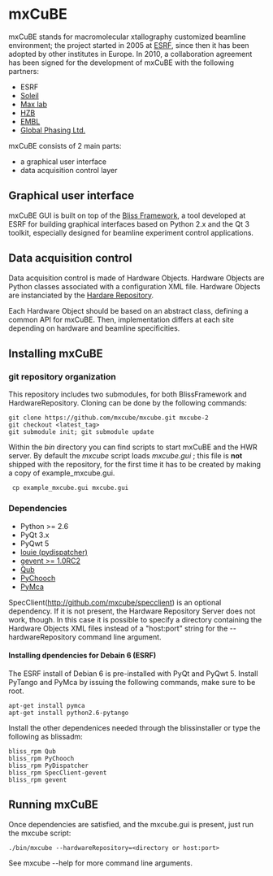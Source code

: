 # mxCuBE

mxCuBE stands for macromolecular xtallography customized beamline environment;
the project started in 2005 at [ESRF](http://www.esrf.eu), since then it has
been adopted by other institutes in Europe. In 2010, a collaboration
agreement has been signed for the development of mxCuBE with the following
partners:
* ESRF
* [Soleil](http://www.synchrotron-soleil.fr/)
* [Max lab](https://www.maxlab.lu.se/)
* [HZB](http://www.helmholtz-berlin.de/)
* [EMBL](http://www.embl.org/)
* [Global Phasing Ltd.](http://www.globalphasing.com/)

mxCuBE consists of 2 main parts:
* a graphical user interface
* data acquisition control layer

## Graphical user interface

mxCuBE GUI is built on top of the [Bliss Framework](http://github.com/mxcube/BlissFramework),
a tool developed at ESRF for building graphical interfaces based on Python 2.x
and the Qt 3 toolkit, especially designed for beamline experiment control applications.

## Data acquisition control

Data acquisition control is made of Hardware Objects. Hardware Objects are Python
classes associated with a configuration XML file. Hardware Objects are instanciated
by the [Hardare Repository](http://github.com/mxcube/HardwareRepository).

Each Hardware Object should be based on an abstract class, defining a common API
for mxCuBE. Then, implementation differs at each site depending on hardware and
beamline specificities.

## Installing mxCuBE

### git repository organization

This repository includes two submodules, for both BlissFramework and HardwareRepository.
Cloning can be done by the following commands:

    git clone https://github.com/mxcube/mxcube.git mxcube-2
    git checkout <latest_tag>
    git submodule init; git submodule update

Within the *bin* directory you can find scripts to start mxCuBE and the HWR server.
By default the *mxcube* script loads *mxcube.gui* ; this file is **not** shipped with 
the repository, for the first time it has to be created by making a copy of example_mxcube.gui.

     cp example_mxcube.gui mxcube.gui

### Dependencies

* Python >= 2.6
* PyQt 3.x
* PyQwt 5
* [louie (pydispatcher)](https://pypi.python.org/pypi/Louie/1.1)
* [gevent >= 1.0RC2](https://github.com/downloads/surfly/gevent/gevent-1.0rc2.tar.gz)
* [Qub](http://github.com/mxcube/qub)
* [PyChooch](http://github.com/mxcube/pychooch)
* [PyMca](http://sourceforge.net/projects/pymca/)

SpecClient(http://github.com/mxcube/specclient) is an optional dependency. If it is
not present, the Hardware Repository Server does not work, though. In this case
it is possible to specify a directory containing the Hardware Objects XML files instead
of a "host:port" string for the --hardwareRepository command line argument.

#### Installing dpendencies for Debain 6 (ESRF)
The ESRF install of Debian 6 is pre-installed with PyQt and PyQwt 5.
Install PyTango and PyMca by issuing the following commands, make sure to be root.

    apt-get install pymca	
    apt-get install python2.6-pytango

Install the other dependenices needed through the blissinstaller or type the following as
blissadm:

    bliss_rpm Qub	
    bliss_rpm PyChooch
    bliss_rpm PyDispatcher
    bliss_rpm SpecClient-gevent
    bliss_rpm gevent

## Running mxCuBE

Once dependencies are satisfied, and the mxcube.gui is present, just run the mxcube
script:

    ./bin/mxcube --hardwareRepository=<directory or host:port>

See mxcube --help for more command line arguments.
